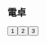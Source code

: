 <html>
  <head>
    <title>
      電卓
    </title>
  </head>
  <body>
    <h2>電卓</h2>
    <input type="button" value="1" id="button1"><input type="button" value="2" id="button2"><input type="button" value="3" id="button3">
  </body>
<html>

